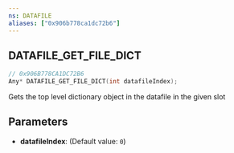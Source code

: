 ```yaml
---
ns: DATAFILE
aliases: ["0x906b778ca1dc72b6"]
---
```

## DATAFILE_GET_FILE_DICT

```c
// 0x906B778CA1DC72B6
Any* DATAFILE_GET_FILE_DICT(int datafileIndex);
```

Gets the top level dictionary object in the datafile in the given slot


## Parameters
* **datafileIndex**: (Default value: `0`)
